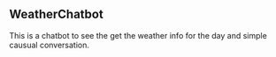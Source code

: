 ## WeatherChatbot

This is a chatbot to see the get the weather info for the day and simple causual conversation. 